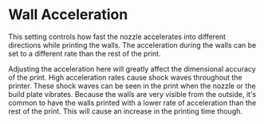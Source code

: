 Wall Acceleration
====
This setting controls how fast the nozzle accelerates into different directions while printing the walls. The acceleration during the walls can be set to a different rate than the rest of the print.

Adjusting the acceleration here will greatly affect the dimensional accuracy of the print. High acceleration rates cause shock waves throughout the printer. These shock waves can be seen in the print when the nozzle or the build plate vibrates. Because the walls are very visible from the outside, it's common to have the walls printed with a lower rate of acceleration than the rest of the print. This will cause an increase in the printing time though.